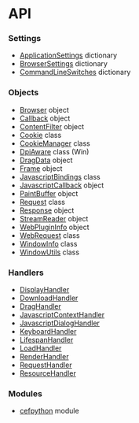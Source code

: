 # API

### Settings

 * [ApplicationSettings](ApplicationSettings) dictionary
 * [BrowserSettings](BrowserSettings) dictionary
 * [CommandLineSwitches](CommandLineSwitches) dictionary

### Objects

 * [Browser](Browser) object
 * [Callback](Callback) object
 * [ContentFilter](ContentFilter) object
 * [Cookie](Cookie) class
 * [CookieManager](CookieManager) class
 * [DpiAware](DpiAware) class (Win)
 * [DragData](DragData) object
 * [Frame](Frame) object
 * [JavascriptBindings](JavascriptBindings) class
 * [JavascriptCallback](JavascriptCallback) object
 * [PaintBuffer](PaintBuffer) object
 * [Request](Request) class
 * [Response](Response) object
 * [StreamReader](StreamReader) object
 * [WebPluginInfo](WebPluginInfo) object
 * [WebRequest](WebRequest) class
 * [WindowInfo](WindowInfo) class
 * [WindowUtils](WindowUtils) class

### Handlers

 * [DisplayHandler](DisplayHandler)
 * [DownloadHandler](DownloadHandler)
 * [DragHandler](DragHandler)
 * [JavascriptContextHandler](JavascriptContextHandler)
 * [JavascriptDialogHandler](JavascriptDialogHandler)
 * [KeyboardHandler](KeyboardHandler)
 * [LifespanHandler](LifespanHandler)
 * [LoadHandler](LoadHandler)
 * [RenderHandler](RenderHandler)
 * [RequestHandler](RequestHandler)
 * [ResourceHandler](ResourceHandler)

### Modules

 * [cefpython](cefpython) module
